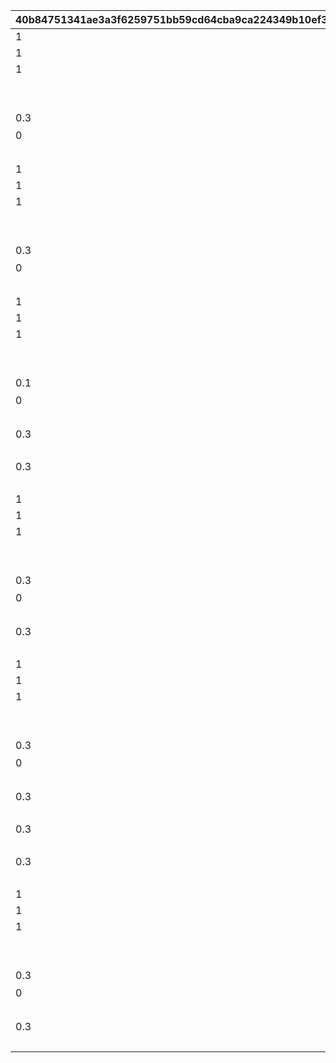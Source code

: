 |40b84751341ae3a3f6259751bb59cd64cba9ca224349b10ef30fd4559f1728db|0d5be426d0efe59b51cf0866daeb9f73a21423278bd0859f45a5cd6a5b8dc481|4bb92bf92473b9f2bc5d35d06b3ae60810a08daaa6ce3a38d460cc6b23aa62e7|0b1d141d57a62206f462762762b2fcad0684927d69885bd5b42be8c0dec1284e|3f8f5cb00085d0ce7fe01a482376898e464966cf4587085b67f3029cb7a56827|759443a3d51ae5cb3b6e8def29a35fca433d6a31577c525c7724c8225f23a42b|1b26e3469c4013c652987da1d2de2cc54443004e619773061786321a8dd71006|cec5c3e8284e8a3ceb2dfb4a292d863ca36750e6f2b7fb24c6f9bde89652bb01|bc240504e90a47f22a32f7eb3222519cfe4fab1f9de44cc3638f78dd30dec845|90f303dfb768057c81402ec588271580926325d97c09c040f228cf5982a1756f|9f5b1ea4b47b57b35fbd8b23e57d31091eb3f619dd01f65fb1c5dab17a7c8057|
| --- | --- | --- | --- | --- | --- | --- | --- | --- | --- | --- |
|1|850|100|ttk_idle_def|102611|1|1010001|1|1|-120|5|
|1|0|0||2||1010002|2|1|1|31|
|1|-80|-120||1||1010003|1|1|1|31|
|||||||1010004|1|1||93|
||0|0||vo_minigame_1005_top_000||1010005|vo_minigame_1005|1||21|
|0.3|0|ttk_idle_doya||ttk_doya|0.3|1010006|102611|1|1|3|
|0|8|||任された仕事は\nきちんとやるよ|0|1010007|102611|1||11|
|||||||1010008|0|1||91|
|1|850|100|ttk_idle_def|102611|1|1020001|1|2|-120|5|
|1|0|0||2||1020002|2|2|1|31|
|1|-80|-120||1||1020003|1|2|1|31|
|||||||1020004|1|2||93|
||0|0||vo_minigame_1005_top_001||1020005|vo_minigame_1005|2||21|
|0.3|0|ttk_idle_def||ttk_idle_smile|0.3|1020006|102611|2|1|3|
|0|8|||あたしの前に\n現れたこと\n後悔させてあげる|0|1020007|102611|2||11|
|||||||1020008|0|2||91|
|1|850|100|ttk_idle_def|102611|1|1030001|1|3|-120|5|
|1|0|0||2||1030002|2|3|1|31|
|1|-80|-120||1||1030003|1|3|1|31|
|||||||1030004|1|3||93|
||0|0||vo_minigame_1005_top_002||1030005|vo_minigame_1005|3||21|
|0.1|0|ttk_idle_joy||ttk_joy|0.3|1030006|102611|3|1|3|
|0|8|||コツをつかめば\n結構楽しいかも\nいや、労働は労働か…|0|1030007|102611|3||11|
|||||||1030008|2.2|3||93|
|0.3|1|||ttk_talk_sad|0.3|1030009|102611|3||3|
|||||||1030010|3|3||93|
|0.3|1|||ttk_idle_def|0.3|1030011|102611|3||3|
|||||||1030012|0|3||91|
|1|850|100|ttk_idle_def|102611|1|1040001|1|4|-120|5|
|1|0|0||2||1040002|2|4|1|31|
|1|-80|-120||1||1040003|1|4|1|31|
|||||||1040004|1|4||93|
||0|0||vo_minigame_1005_top_003||1040005|vo_minigame_1005|4||21|
|0.3|0|ttk_idle_shock||ttk_shock|0.3|1040006|102611|4|1|3|
|0|8|||ねずみのことなんか\n知りたくないよ\nはぁ…めんどくさい|0|1040007|102611|4||11|
|||||||1040008|5|4||93|
|0.3|1|||ttk_idle_def|0.3|1040009|102611|4||3|
|||||||1040010|0.7|4||93|
|1|850|100|ttk_idle_def|102611|1|1050001|1|5|-120|5|
|1|0|0||2||1050002|2|5|1|31|
|1|-80|-120||1||1050003|1|5|1|31|
|||||||1050004|1|5||93|
||0|0||vo_minigame_1005_top_004||1050005|vo_minigame_1005|5||21|
|0.3|0|||ttk_surprise|0.3|1050006|102611|5||3|
|0|8|||うわっ！？\nこっちこないでよ！\nはぁ…チマチマ\n追い払うのは大変だ…|0|1050007|102611|5||11|
|||||||1050008|0.9|5||93|
|0.3|1|||ttk_talk_anger|0.3|1050009|102611|5||3|
|||||||1050010|0.8|5||93|
|0.3|0|ttk_talk_sad||ttk_sad|0.3|1050011|102611|5|1|3|
|||||||1050012|5|5||93|
|0.3|1|||ttk_idle_def|0.3|1050013|102611|5||3|
|||||||1050014|0|5||91|
|1|850|100|ttk_idle_def|102611|1|1060001|1|6|-120|5|
|1|0|0||2||1060002|2|6|1|31|
|1|-80|-120||1||1060003|1|6|1|31|
|||||||1060004|1|6||93|
||0|0||vo_minigame_1005_top_005||1060005|vo_minigame_1005|6||21|
|0.3|1|||ttk_idle_worry|0.3|1060006|102611|6||3|
|0|8|||こんなことに\n慣れたくないよ…\nでも牧場のためには\nやるしかないか|0|1060007|102611|6||11|
|||||||1060008|7|6||93|
|0.3|0|ttk_idle_def||ttk_amz|0.3|1060009|102611|6|1|3|
|||||||1060010|0|6||91|